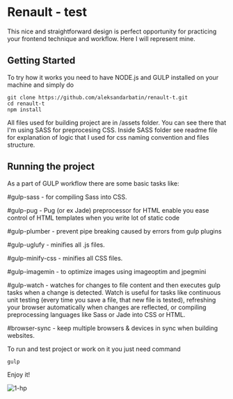 # Renault - test

This nice and straightforward design is perfect opportunity for practicing your frontend technique and workflow. Here I will represent mine.

## Getting Started

To try how it works you need to have NODE.js and GULP installed on your machine and simply do 

```
git clone https://github.com/aleksandarbatin/renault-t.git
cd renault-t
npm install
```
All files used for building project are in /assets folder. You can see there that I'm using SASS for preprocesing CSS. Inside SASS folder see readme file for explanation of logic that I used for css naming convention and files structure.

## Running the project

As a part of GULP workflow there are some basic tasks like: 

#gulp-sass - for compiling Sass into CSS.

#gulp-pug - Pug (or ex Jade) preprocessor for HTML enable you ease control of HTML templates when you write lot of static code

#gulp-plumber - prevent pipe breaking caused by errors from gulp plugins

#gulp-uglufy - minifies all .js files.

#gulp-minify-css - minifies all CSS files.

#gulp-imagemin - to optimize images using imageoptim and jpegmini

#gulp-watch - watches for changes to file content and then executes gulp tasks when a change is detected. Watch is useful for tasks like continuous unit testing (every time you save a file, that new file is tested), refreshing your browser automatically when changes are reflected, or compiling preprocessing languages like Sass or Jade into CSS or HTML.

#browser-sync - keep multiple browsers & devices in sync when building websites.

To run and test project or work on it you just need command

```
gulp
```
Enjoy it!

![1-hp](https://user-images.githubusercontent.com/17181108/35620646-0e21a0b8-0682-11e8-8f79-48045736f153.jpg)
